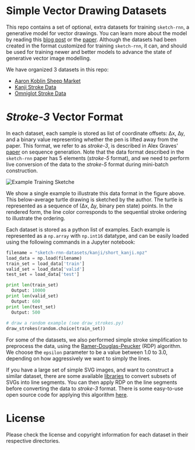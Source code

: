 # Simple Vector Drawing Datasets

This repo contains a set of optional, extra datasets for training `sketch-rnn`, a generative model for vector drawings.  You can learn more about the model by reading this [blog post](https://research.googleblog.com/2017/04/teaching-machines-to-draw.html) or the [paper](https://arxiv.org/abs/1704.03477).  Although the datasets had been created in the format customized for training `sketch-rnn`, it can, and should be used for training newer and better models to advance the state of generative vector image modelling.

We have organized 3 datasets in this repo:

* [Aaron Koblin Sheep Market](https://github.com/hardmaru/sketch-rnn-datasets/tree/master/aaron_sheep)
* [Kanji Stroke Data](https://github.com/hardmaru/sketch-rnn-datasets/tree/master/kanji)
* [Omniglot Stroke Data](https://github.com/hardmaru/sketch-rnn-datasets/tree/master/omniglot)

# *Stroke-3* Vector Format

In each dataset, each sample is stored as list of coordinate offsets: ∆x, ∆y, and a binary value representing whether the pen is lifted away from the paper.  This format, we refer to as *stroke-3*, is described in Alex Graves' [paper](https://arxiv.org/abs/1308.0850) on sequence generation.  Note that the data format described in the `sketch-rnn` paper has 5 elements (*stroke-5* format), and we need to perform live conversion of the data to the *stroke-5* format during mini-batch construction.

![Example Training Sketche](https://cdn.rawgit.com/hardmaru/sketch-rnn/master/example/data_format.svg)

We show a single example to illustrate this data format in the figure above. This below-average turtle drawing is sketched by the author.  The turtle is represented as a sequence of (∆x, ∆y, binary pen state) points.  In the rendered form, the line color corresponds to the sequential stroke ordering to illustrate the ordering.

Each dataset is stored as a python list of examples.  Each example is represented as a `np.array` with `np.int16` datatype, and can be easily loaded using the following commands in a Jupyter notebook:

```python
filename = "sketch-rnn-datasets/kanji/short_kanji.npz"
load_data = np.load(filename)
train_set = load_data['train']
valid_set = load_data['valid']
test_set = load_data['test']

print len(train_set)
  Output: 10000
print len(valid_set)
  Output: 600
print len(test_set)
  Output: 500
  
# draw a random example (see draw_strokes.py)
draw_strokes(random.choice(train_set))
```

For some of the datasets, we also performed simple stroke simplification to preprocess the data, using the [Ramer-Douglas-Peucker](https://en.wikipedia.org/wiki/Ramer%E2%80%93Douglas%E2%80%93Peucker_algorithm) (RDP) algorithm.  We choose the `epsilon` parameter to be a value between 1.0 to 3.0, depending on how aggressively we want to simply the lines.

If you have a large set of simple SVG images, and want to construct a similar dataset, there are some available [libraries](https://pypi.python.org/pypi/svg.path) to convert subsets of SVGs into line segments.  You can then apply RDP on the line segments before converting the data to *stroke-3* format.  There is some easy-to-use open source code for applying this algorithm [here](https://github.com/fhirschmann/rdp).

# License

Please check the license and copyright information for each dataset in their respective directories.
